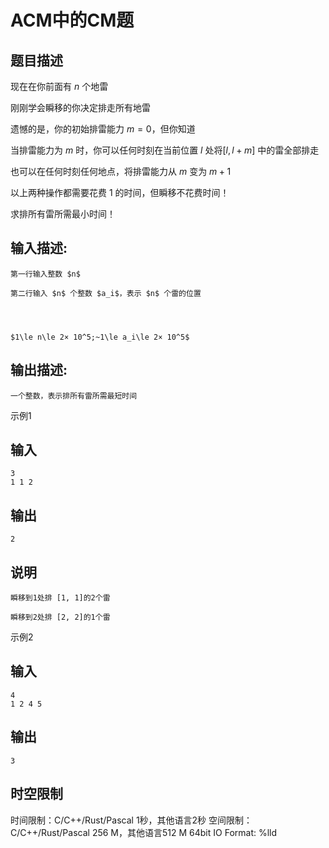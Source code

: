 # ACM中的CM题

## 题目描述

现在在你前面有 $n$ 个地雷 

刚刚学会瞬移的你决定排走所有地雷 

遗憾的是，你的初始排雷能力 $m = 0$，但你知道 

当排雷能力为 $m$ 时，你可以任何时刻在当前位置 $l$ 处将$[l, l+m]$ 中的雷全部排走 

也可以在任何时刻任何地点，将排雷能力从 $m$ 变为 $m+1$ 

以上两种操作都需要花费 1 的时间，但瞬移不花费时间！ 

求排所有雷所需最小时间！ 

## 输入描述:
    
    
    第一行输入整数 $n$ 
    
    第二行输入 $n$ 个整数 $a_i$，表示 $n$ 个雷的位置
    
      
    
    
    $1\le n\le 2× 10^5;~1\le a_i\le 2× 10^5$  
    

## 输出描述:
    
    
    一个整数，表示排所有雷所需最短时间 

示例1 

## 输入
    
    
    3
    1 1 2

## 输出
    
    
    2

## 说明
    
    
    瞬移到1处排 [1, 1]的2个雷
    
    瞬移到2处排 [2, 2]的1个雷  
    

示例2 

## 输入
    
    
    4
    1 2 4 5

## 输出
    
    
    3


## 时空限制

时间限制：C/C++/Rust/Pascal 1秒，其他语言2秒
空间限制：C/C++/Rust/Pascal 256 M，其他语言512 M
64bit IO Format: %lld